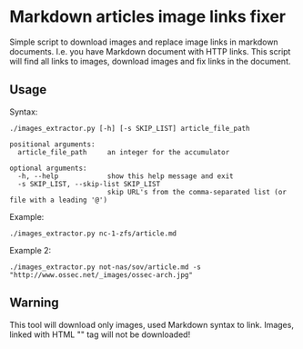 # Markdown articles image links fixer

Simple script to download images and replace image links in markdown documents.
I.e. you have Markdown document with HTTP links.
This script will find all links to images, download images and fix links in the document.


## Usage

Syntax:

```
./images_extractor.py [-h] [-s SKIP_LIST] article_file_path

positional arguments:
  article_file_path     an integer for the accumulator

optional arguments:
  -h, --help            show this help message and exit
  -s SKIP_LIST, --skip-list SKIP_LIST
                        skip URL's from the comma-separated list (or file with a leading '@')
```

Example:

```
./images_extractor.py nc-1-zfs/article.md
```

Example 2:

```
./images_extractor.py not-nas/sov/article.md -s "http://www.ossec.net/_images/ossec-arch.jpg"
```


## Warning

This tool will download only images, used Markdown syntax to link.
Images, linked with HTML "<mg>" tag will not be downloaded!

